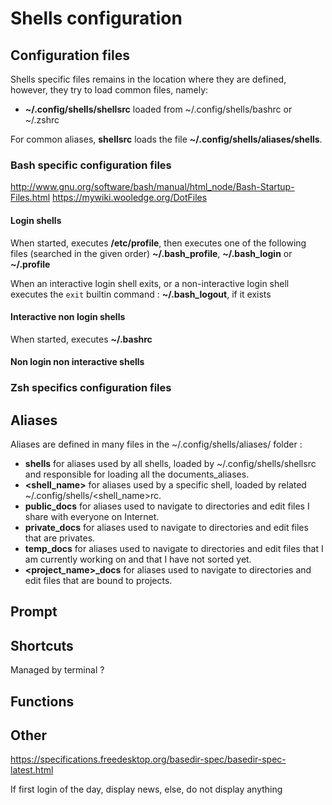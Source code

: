 # Shells configuration

## Configuration files


Shells specific files remains in the location where they are defined, however, they try to load common files, namely:
  - **~/.config/shells/shellsrc** loaded from ~/.config/shells/bashrc or ~/.zshrc

For common aliases, **shellsrc** loads the file **~/.config/shells/aliases/shells**.

### Bash specific configuration files

http://www.gnu.org/software/bash/manual/html_node/Bash-Startup-Files.html
https://mywiki.wooledge.org/DotFiles

#### Login shells

When started, executes **/etc/profile**, then executes one of the following files (searched in the given order) **~/.bash_profile**, **~/.bash_login** or **~/.profile**

When an interactive login shell exits, or a non-interactive login shell executes the `exit` builtin command : **~/.bash_logout**, if it exists

#### Interactive non login shells

When started, executes **~/.bashrc**

#### Non login non interactive shells

### Zsh specifics configuration files

## Aliases

Aliases are defined in many files in the ~/.config/shells/aliases/ folder :
  - **shells** for aliases used by all shells, loaded by ~/.config/shells/shellsrc and responsible for loading all the documents_aliases.
  - **<shell_name>** for aliases used by a specific shell, loaded by related ~/.config/shells/<shell_name>rc.
  - **public_docs** for aliases used to navigate to directories and edit files I share with everyone on Internet.
  - **private_docs** for aliases used to navigate to directories and edit files that are privates.
  - **temp_docs** for aliases used to navigate to directories and edit files that I am currently working on and that I have not sorted yet.
  - **<project_name>_docs** for aliases used to navigate to directories and edit files that are bound to projects.
  
## Prompt

## Shortcuts
Managed by terminal ?

## Functions

## Other
https://specifications.freedesktop.org/basedir-spec/basedir-spec-latest.html

If first login of the day, display news, else, do not display anything
